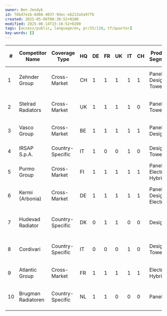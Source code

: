 ```yaml
---
owner: Ben Jendyk
id: f8bd7e1b-8d66-4037-9dec-eb213a5a97fb
created: 2025-05-06T08:38:52+0200
modified: 2025-06-14T15:16:52+0200
tags: [access/public, language/en, pr/25/110, tf/quarter]
key-words: []
---
```


| #  | Competitor Name    | Coverage Type    | HQ | DE | FR | UK | IT | CH | Product Segment         | Positioning | Channel Strength | Revenue Bracket | Recent Strategic Move            | Key-Expert Pool             | Priority | Source Reference      | Known Brands           |
| -- | ------------------ | ---------------- | -- | -- | -- | -- | -- | -- | ----------------------- | ----------- | ---------------- | --------------- | -------------------------------- | --------------------------- | -------- | --------------------- | ---------------------- |
| 1  | Zehnder Group      | Cross-Market     | CH | 1  | 1  | 1  | 1  | 1  | Panel, Design, Towel    | Premium     | Spec-Driven      | 500+            | New low-temp platform 2024       | Ex-CxO, Product Mgmt        | 3        | IR deck Q1 2025       | Zehnder, Acova         |
| 2  | Stelrad Radiators  | Cross-Market     | UK | 1  | 1  | 1  | 1  | 0  | Panel, Towel            | Standard    | Wholesale        | 200–500         | Acquired DL Radiators IT         | Channel Sales               | 3        | Slide 12, M\&A Brief  | Stelrad, Henrad        |
| 3  | Vasco Group        | Cross-Market     | BE | 1  | 1  | 1  | 1  | 1  | Panel, Design           | Premium     | Installer Direct | 200–500         | Merged ops with Arbonia          | Product Mgmt                | 2        | BFE 2024              | Vasco, Brugman         |
| 4  | IRSAP S.p.A.       | Country-Specific | IT | 1  | 0  | 0  | 1  | 0  | Design, Towel           | Premium     | Installer Direct | 50–200          | New smart control launch IT      | Tech Adviser                | 2        | IR SAP 2023           | IRSAP, Tubes Radiatori |
| 5  | Purmo Group        | Cross-Market     | FI | 1  | 1  | 1  | 1  | 1  | Panel, Electric, Hybrid | Standard    | Wholesale        | 500+            | Closed CH distribution center    | Ex-CxO                      | 3        | Slide 5, Capital Mkts | Purmo, Radson          |
| 6  | Kermi (Arbonia)    | Cross-Market     | DE | 1  | 1  | 1  | 1  | 1  | Panel, Design, Electric | Premium     | Spec-Driven      | 500+            | Vertical integration of controls | Product Mgmt, Channel Sales | 3        | Zehnder landscape     | Kermi, Arbonia         |
| 7  | Hudevad Radiator   | Country-Specific | DK | 0  | 1  | 1  | 0  | 0  | Design                  | Premium     | Spec-Driven      | 0–50            | New architect series in UK       | Tech Adviser                | 1        | BFE 2024              | Hudevad                |
| 8  | Cordivari          | Country-Specific | IT | 0  | 0  | 0  | 1  | 0  | Design, Towel           | Premium     | Installer Direct | 50–200          | Opened new showroom Rome         | Product Mgmt                | 1        | Local IT source       | Cordivari              |
| 9  | Atlantic Group     | Cross-Market     | FR | 1  | 1  | 1  | 1  | 1  | Electric, Hybrid        | Budget      | Retail           | 500+            | Expanded low-cost hybrid line    | Channel Sales               | 2        | IR deck 2024          | Atlantic, Thermor      |
| 10 | Brugman Radiatoren | Country-Specific | NL | 1  | 1  | 0  | 0  | 0  | Panel                   | Standard    | Wholesale        | 50–200          | Re-entered DE with local partner | Channel Sales               | 2        | Slide 8, DE outlook   | Brugman                |
